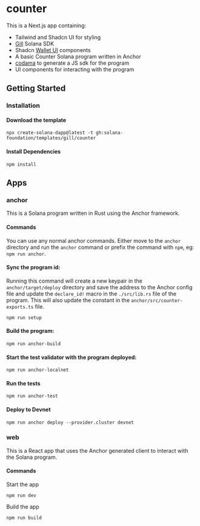 # counter

This is a Next.js app containing:

- Tailwind and Shadcn UI for styling
- [Gill](https://gill.site/) Solana SDK
- Shadcn [Wallet UI](https://registry.wallet-ui.dev) components
- A basic Counter Solana program written in Anchor
- [codama](https://github.com/codama-idl/codama) to generate a JS sdk for the program
- UI components for interacting with the program

## Getting Started

### Installation

#### Download the template

```shell
npx create-solana-dapp@latest -t gh:solana-foundation/templates/gill/counter
```

#### Install Dependencies

```shell
npm install
```

## Apps

### anchor

This is a Solana program written in Rust using the Anchor framework.

#### Commands

You can use any normal anchor commands. Either move to the `anchor` directory and run the `anchor` command or prefix the
command with `npm`, eg: `npm run anchor`.

#### Sync the program id:

Running this command will create a new keypair in the `anchor/target/deploy` directory and save the address to the
Anchor config file and update the `declare_id!` macro in the `./src/lib.rs` file of the program. This will also update
the constant in the `anchor/src/counter-exports.ts` file.

```shell
npm run setup
```

#### Build the program:

```shell
npm run anchor-build
```

#### Start the test validator with the program deployed:

```shell
npm run anchor-localnet
```

#### Run the tests

```shell
npm run anchor-test
```

#### Deploy to Devnet

```shell
npm run anchor deploy --provider.cluster devnet
```

### web

This is a React app that uses the Anchor generated client to interact with the Solana program.

#### Commands

Start the app

```shell
npm run dev
```

Build the app

```shell
npm run build
```
